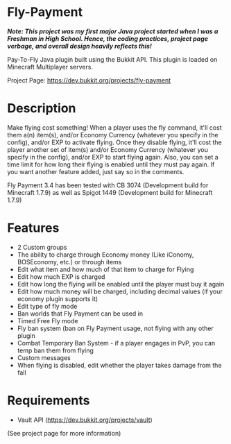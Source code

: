 Fly-Payment
===========

**_Note: This project was my first major Java project started when I was a Freshman in High School. Hence, the coding practices, project page verbage, and overall design heavily reflects this!_**

Pay-To-Fly Java plugin built using the Bukkit API. This plugin is loaded on Minecraft Multiplayer servers.

Project Page: https://dev.bukkit.org/projects/fly-payment

# Description
Make flying cost something! When a player uses the fly command, it'll cost them a(n) item(s), and/or Economy Currency (whatever you specify in the config), and/or EXP to activate flying. Once they disable flying, it'll cost the player another set of item(s) and/or Economy Currency (whatever you specify in the config), and/or EXP to start flying again. Also, you can set a time limit for how long their flying is enabled until they must pay again. If you want another feature added, just say so in the comments.

Fly Payment 3.4 has been tested with CB 3074 (Development build for Minecraft 1.7.9) as well as Spigot 1449 (Development build for Minecraft 1.7.9)

# Features
- 2 Custom groups
- The ability to charge through Economy money (Like iConomy, BOSEconomy, etc.) or through items
- Edit what item and how much of that item to charge for Flying
- Edit how much EXP is charged
- Edit how long the flying will be enabled until the player must buy it again
- Edit how much money will be charged, including decimal values (if your economy plugin supports it)
- Edit type of fly mode
- Ban worlds that Fly Payment can be used in
- Timed Free Fly mode
- Fly ban system (ban on Fly Payment usage, not flying with any other plugin
- Combat Temporary Ban System - if a player engages in PvP, you can temp ban them from flying
- Custom messages
- When flying is disabled, edit whether the player takes damage from the fall

# Requirements
- Vault API (https://dev.bukkit.org/projects/vault)

(See project page for more information)
